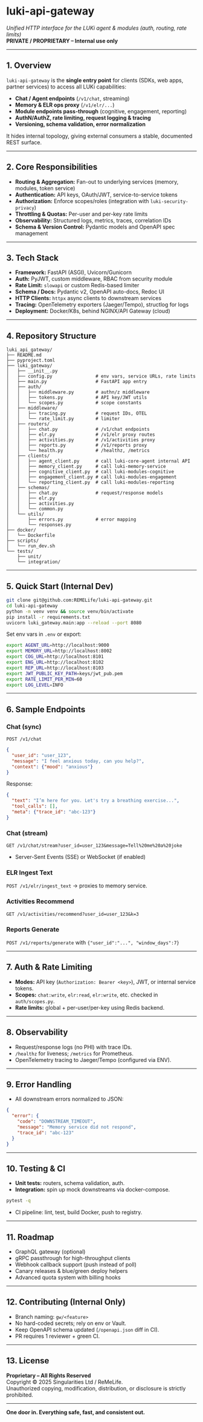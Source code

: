 # luki-api-gateway  
*Unified HTTP interface for the LUKi agent & modules (auth, routing, rate limits)*  
**PRIVATE / PROPRIETARY – Internal use only**

---

## 1. Overview  
`luki-api-gateway` is the **single entry point** for clients (SDKs, web apps, partner services) to access all LUKi capabilities:

- **Chat / Agent endpoints** (`/v1/chat`, streaming)  
- **Memory & ELR ops proxy** (`/v1/elr/...`)  
- **Module endpoints pass-through** (cognitive, engagement, reporting)  
- **AuthN/AuthZ, rate limiting, request logging & tracing**  
- **Versioning, schema validation, error normalization**

It hides internal topology, giving external consumers a stable, documented REST surface.

---

## 2. Core Responsibilities  
- **Routing & Aggregation:** Fan-out to underlying services (memory, modules, token service)  
- **Authentication:** API keys, OAuth/JWT, service-to-service tokens  
- **Authorization:** Enforce scopes/roles (integration with `luki-security-privacy`)  
- **Throttling & Quotas:** Per-user and per-key rate limits  
- **Observability:** Structured logs, metrics, traces, correlation IDs  
- **Schema & Version Control:** Pydantic models and OpenAPI spec management

---

## 3. Tech Stack  
- **Framework:** FastAPI (ASGI), Uvicorn/Gunicorn  
- **Auth:** PyJWT, custom middleware, RBAC from security module  
- **Rate Limit:** `slowapi` or custom Redis-based limiter  
- **Schema / Docs:** Pydantic v2, OpenAPI auto-docs, Redoc UI  
- **HTTP Clients:** `httpx` async clients to downstream services  
- **Tracing:** OpenTelemetry exporters (Jaeger/Tempo), structlog for logs  
- **Deployment:** Docker/K8s, behind NGINX/API Gateway (cloud)

---

## 4. Repository Structure  
~~~text
luki_api_gateway/
├── README.md
├── pyproject.toml
├── luki_gateway/
│   ├── __init__.py
│   ├── config.py                # env vars, service URLs, rate limits
│   ├── main.py                  # FastAPI app entry
│   ├── auth/
│   │   ├── middleware.py        # authn/z middleware
│   │   ├── tokens.py            # API key/JWT utils
│   │   └── scopes.py            # scope constants
│   ├── middleware/
│   │   ├── tracing.py           # request IDs, OTEL
│   │   └── rate_limit.py        # limiter
│   ├── routers/
│   │   ├── chat.py              # /v1/chat endpoints
│   │   ├── elr.py               # /v1/elr proxy routes
│   │   ├── activities.py        # /v1/activities proxy
│   │   ├── reports.py           # /v1/reports proxy
│   │   └── health.py            # /healthz, /metrics
│   ├── clients/
│   │   ├── agent_client.py      # call luki-core-agent internal API
│   │   ├── memory_client.py     # call luki-memory-service
│   │   ├── cognitive_client.py  # call luki-modules-cognitive
│   │   ├── engagement_client.py # call luki-modules-engagement
│   │   └── reporting_client.py  # call luki-modules-reporting
│   ├── schemas/
│   │   ├── chat.py              # request/response models
│   │   ├── elr.py
│   │   ├── activities.py
│   │   └── common.py
│   └── utils/
│       ├── errors.py            # error mapping
│       └── responses.py
├── docker/
│   └── Dockerfile
├── scripts/
│   └── run_dev.sh
└── tests/
    ├── unit/
    └── integration/
~~~

---

## 5. Quick Start (Internal Dev)  
~~~bash
git clone git@github.com:REMELife/luki-api-gateway.git
cd luki-api-gateway
python -m venv venv && source venv/bin/activate
pip install -r requirements.txt
uvicorn luki_gateway.main:app --reload --port 8080
~~~

Set env vars in `.env` or export:

~~~bash
export AGENT_URL=http://localhost:9000
export MEMORY_URL=http://localhost:8002
export COG_URL=http://localhost:8101
export ENG_URL=http://localhost:8102
export REP_URL=http://localhost:8103
export JWT_PUBLIC_KEY_PATH=keys/jwt_pub.pem
export RATE_LIMIT_PER_MIN=60
export LOG_LEVEL=INFO
~~~

---

## 6. Sample Endpoints

### Chat (sync)  
`POST /v1/chat`

~~~json
{
  "user_id": "user_123",
  "message": "I feel anxious today, can you help?",
  "context": {"mood": "anxious"}
}
~~~

Response:
~~~json
{
  "text": "I’m here for you. Let's try a breathing exercise...",
  "tool_calls": [],
  "meta": {"trace_id": "abc-123"}
}
~~~

### Chat (stream)  
`GET /v1/chat/stream?user_id=user_123&message=Tell%20me%20a%20joke`  
- Server-Sent Events (SSE) or WebSocket (if enabled)

### ELR Ingest Text  
`POST /v1/elr/ingest_text` → proxies to memory service.

### Activities Recommend  
`GET /v1/activities/recommend?user_id=user_123&k=3`

### Reports Generate  
`POST /v1/reports/generate` with `{"user_id":"...", "window_days":7}`

---

## 7. Auth & Rate Limiting  
- **Modes:** API key (`Authorization: Bearer <key>`), JWT, or internal service tokens.  
- **Scopes:** `chat:write`, `elr:read`, `elr:write`, etc. checked in `auth/scopes.py`.  
- **Rate limits:** global + per-user/per-key using Redis backend.

---

## 8. Observability  
- Request/response logs (no PHI) with trace IDs.  
- `/healthz` for liveness; `/metrics` for Prometheus.  
- OpenTelemetry tracing to Jaeger/Tempo (configured via ENV).

---

## 9. Error Handling  
- All downstream errors normalized to JSON:
~~~json
{
  "error": {
    "code": "DOWNSTREAM_TIMEOUT",
    "message": "Memory service did not respond",
    "trace_id": "abc-123"
  }
}
~~~

---

## 10. Testing & CI  
- **Unit tests:** routers, schema validation, auth.  
- **Integration:** spin up mock downstreams via docker-compose.  
~~~bash
pytest -q
~~~

- CI pipeline: lint, test, build Docker, push to registry.

---

## 11. Roadmap  
- GraphQL gateway (optional)  
- gRPC passthrough for high-throughput clients  
- Webhook callback support (push instead of poll)  
- Canary releases & blue/green deploy helpers  
- Advanced quota system with billing hooks

---

## 12. Contributing (Internal Only)  
- Branch naming: `gw/<feature>`  
- No hard-coded secrets; rely on env or Vault.  
- Keep OpenAPI schema updated (`/openapi.json` diff in CI).  
- PR requires 1 reviewer + green CI.

---

## 13. License  
**Proprietary – All Rights Reserved**  
Copyright © 2025 Singularities Ltd / ReMeLife.  
Unauthorized copying, modification, distribution, or disclosure is strictly prohibited.

---

**One door in. Everything safe, fast, and consistent out.**
